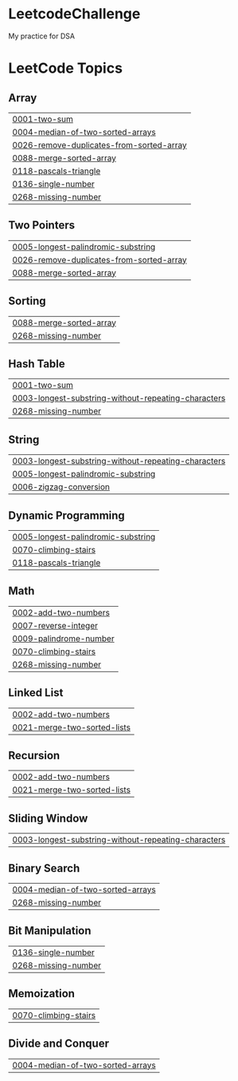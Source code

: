 # LeetcodeChallenge
My practice for DSA

<!---LeetCode Topics Start-->
# LeetCode Topics
## Array
|  |
| ------- |
| [0001-two-sum](https://github.com/ManviRankawat/LeetcodeChallenge/tree/master/0001-two-sum) |
| [0004-median-of-two-sorted-arrays](https://github.com/ManviRankawat/LeetcodeChallenge/tree/master/0004-median-of-two-sorted-arrays) |
| [0026-remove-duplicates-from-sorted-array](https://github.com/ManviRankawat/LeetcodeChallenge/tree/master/0026-remove-duplicates-from-sorted-array) |
| [0088-merge-sorted-array](https://github.com/ManviRankawat/LeetcodeChallenge/tree/master/0088-merge-sorted-array) |
| [0118-pascals-triangle](https://github.com/ManviRankawat/LeetcodeChallenge/tree/master/0118-pascals-triangle) |
| [0136-single-number](https://github.com/ManviRankawat/LeetcodeChallenge/tree/master/0136-single-number) |
| [0268-missing-number](https://github.com/ManviRankawat/LeetcodeChallenge/tree/master/0268-missing-number) |
## Two Pointers
|  |
| ------- |
| [0005-longest-palindromic-substring](https://github.com/ManviRankawat/LeetcodeChallenge/tree/master/0005-longest-palindromic-substring) |
| [0026-remove-duplicates-from-sorted-array](https://github.com/ManviRankawat/LeetcodeChallenge/tree/master/0026-remove-duplicates-from-sorted-array) |
| [0088-merge-sorted-array](https://github.com/ManviRankawat/LeetcodeChallenge/tree/master/0088-merge-sorted-array) |
## Sorting
|  |
| ------- |
| [0088-merge-sorted-array](https://github.com/ManviRankawat/LeetcodeChallenge/tree/master/0088-merge-sorted-array) |
| [0268-missing-number](https://github.com/ManviRankawat/LeetcodeChallenge/tree/master/0268-missing-number) |
## Hash Table
|  |
| ------- |
| [0001-two-sum](https://github.com/ManviRankawat/LeetcodeChallenge/tree/master/0001-two-sum) |
| [0003-longest-substring-without-repeating-characters](https://github.com/ManviRankawat/LeetcodeChallenge/tree/master/0003-longest-substring-without-repeating-characters) |
| [0268-missing-number](https://github.com/ManviRankawat/LeetcodeChallenge/tree/master/0268-missing-number) |
## String
|  |
| ------- |
| [0003-longest-substring-without-repeating-characters](https://github.com/ManviRankawat/LeetcodeChallenge/tree/master/0003-longest-substring-without-repeating-characters) |
| [0005-longest-palindromic-substring](https://github.com/ManviRankawat/LeetcodeChallenge/tree/master/0005-longest-palindromic-substring) |
| [0006-zigzag-conversion](https://github.com/ManviRankawat/LeetcodeChallenge/tree/master/0006-zigzag-conversion) |
## Dynamic Programming
|  |
| ------- |
| [0005-longest-palindromic-substring](https://github.com/ManviRankawat/LeetcodeChallenge/tree/master/0005-longest-palindromic-substring) |
| [0070-climbing-stairs](https://github.com/ManviRankawat/LeetcodeChallenge/tree/master/0070-climbing-stairs) |
| [0118-pascals-triangle](https://github.com/ManviRankawat/LeetcodeChallenge/tree/master/0118-pascals-triangle) |
## Math
|  |
| ------- |
| [0002-add-two-numbers](https://github.com/ManviRankawat/LeetcodeChallenge/tree/master/0002-add-two-numbers) |
| [0007-reverse-integer](https://github.com/ManviRankawat/LeetcodeChallenge/tree/master/0007-reverse-integer) |
| [0009-palindrome-number](https://github.com/ManviRankawat/LeetcodeChallenge/tree/master/0009-palindrome-number) |
| [0070-climbing-stairs](https://github.com/ManviRankawat/LeetcodeChallenge/tree/master/0070-climbing-stairs) |
| [0268-missing-number](https://github.com/ManviRankawat/LeetcodeChallenge/tree/master/0268-missing-number) |
## Linked List
|  |
| ------- |
| [0002-add-two-numbers](https://github.com/ManviRankawat/LeetcodeChallenge/tree/master/0002-add-two-numbers) |
| [0021-merge-two-sorted-lists](https://github.com/ManviRankawat/LeetcodeChallenge/tree/master/0021-merge-two-sorted-lists) |
## Recursion
|  |
| ------- |
| [0002-add-two-numbers](https://github.com/ManviRankawat/LeetcodeChallenge/tree/master/0002-add-two-numbers) |
| [0021-merge-two-sorted-lists](https://github.com/ManviRankawat/LeetcodeChallenge/tree/master/0021-merge-two-sorted-lists) |
## Sliding Window
|  |
| ------- |
| [0003-longest-substring-without-repeating-characters](https://github.com/ManviRankawat/LeetcodeChallenge/tree/master/0003-longest-substring-without-repeating-characters) |
## Binary Search
|  |
| ------- |
| [0004-median-of-two-sorted-arrays](https://github.com/ManviRankawat/LeetcodeChallenge/tree/master/0004-median-of-two-sorted-arrays) |
| [0268-missing-number](https://github.com/ManviRankawat/LeetcodeChallenge/tree/master/0268-missing-number) |
## Bit Manipulation
|  |
| ------- |
| [0136-single-number](https://github.com/ManviRankawat/LeetcodeChallenge/tree/master/0136-single-number) |
| [0268-missing-number](https://github.com/ManviRankawat/LeetcodeChallenge/tree/master/0268-missing-number) |
## Memoization
|  |
| ------- |
| [0070-climbing-stairs](https://github.com/ManviRankawat/LeetcodeChallenge/tree/master/0070-climbing-stairs) |
## Divide and Conquer
|  |
| ------- |
| [0004-median-of-two-sorted-arrays](https://github.com/ManviRankawat/LeetcodeChallenge/tree/master/0004-median-of-two-sorted-arrays) |
<!---LeetCode Topics End-->